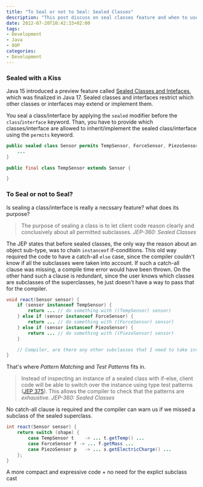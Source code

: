 ```yaml
---
title: "To Seal or not to Seal: Sealed Classes"
description: "This post discuss on seal classes feature and when to use it, including pattern matching"
date: 2022-07-20T10:42:33+02:00
tags:
- Development
- Java
- OOP
categories:
- Development
---
```


### Sealed with a Kiss

Java 15 introduced a preview feature called [Sealed Classes and Intefaces](https://openjdk.org/jeps/360), which was finalized in Java 17.
Sealed classes and interfaces restrict which other classes or interfaces may extend or implement them.

You seal a class/interface by applying the `sealed` modifier before the `class`/`interface` keyword. Than, you have to provide which classes/interface are allowed to inherit/implement the sealed class/interface using the `permits` keyword.

```java
public sealed class Sensor permits TempSensor, ForceSensor, PiezoSensor {
    ...
}

public final class TempSensor extends Sensor {

}
```

### To Seal or not to Seal?
Is sealing a class/interface is really a necssary feature? what does its purpose?

>The purpose of sealing a class is to let client code reason clearly and conclusively about all permitted subclasses.  _JEP-360: Sealed Classes_

The JEP states that before sealed classes, the only way the reason about an object sub-type, was to chain `instanceof` if-conditions. This old way required the code to have a catch-all `else` case, since the compiler couldn't know if all the subclasses were taken into account. If such a catch-all clause was missing, a compile time error would have been thrown. On the other hand such a clause is redundant, since the user knows which classes are subclasses of the superclasses, he just doesn't have a way to pass that for the compiler.

```java
void react(Sensor sensor) {
    if (sensor instanceof TempSensor) {
        return ... // do something with ((TempSensor) sensor)
    } else if (sensor instanceof ForceSensor) {
        return ... // do something with ((ForceSensor) sensor)
    } else if (sensor instanceof PiezoSensor) {
        return ... // do something with ((PiezoSensor) sensor)
    }

    // Compiler, are there any other subclasses that I need to take into accout here?
}
```
That's where _Pattern Matching_ and _Test Patterns_ fits in.

>Instead of inspecting an instance of a sealed class with if-else, client code will be able to switch over the instance using type test patterns ([JEP 375](https://openjdk.org/jeps/375)). This allows the compiler to check that the patterns are _exhaustive_.   _JEP-360: Sealed Classes_

No catch-all clause is required and the compiler can warn us if we missed a subclass of the sealed superclass.

```java
int react(Sensor sensor) {
    return switch (shape) {
        case TempSensor t    -> ... t.getTemp() ...
        case ForceSensor f -> ... f.getMass ...
        case PiezoSensor p   -> ... s.getElectricCharge() ...
    };
}
```
A more compact and expressive code + no need for the explict subclass cast<br>
